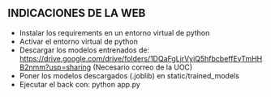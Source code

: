 ## INDICACIONES DE LA WEB

- Instalar los requirements en un entorno virtual de python
- Activar el entorno virtual de python
- Descargar los modelos entrenados de: https://drive.google.com/drive/folders/1DQaFgLjrVyiQ5hfbcbeffEyTmHHB2nmm?usp=sharing (Necesario correo de la UOC)
- Poner los modelos descargados (.joblib) en static/trained_models
- Ejecutar el back con: python app.py
